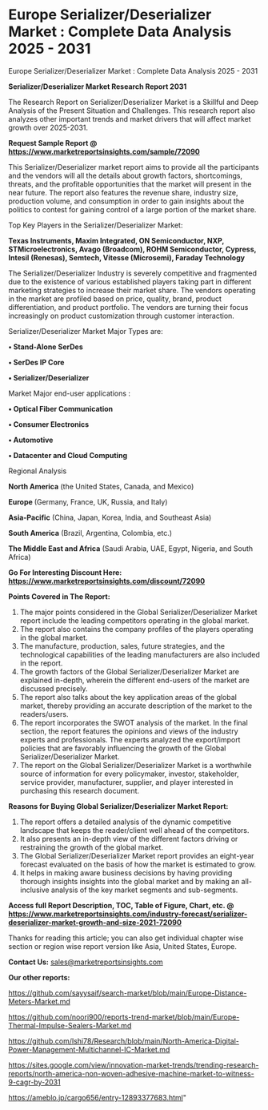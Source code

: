 # Europe Serializer/Deserializer Market : Complete Data Analysis 2025 - 2031
Europe Serializer/Deserializer Market : Complete Data Analysis 2025 - 2031

<strong>Serializer/Deserializer Market Research Report 2031</strong>

The Research Report on Serializer/Deserializer Market is a Skillful and Deep Analysis of the Present Situation and Challenges. This research report also analyzes other important trends and market drivers that will affect market growth over 2025-2031.

<strong>Request Sample Report @ <a href=https://www.marketreportsinsights.com/sample/72090>https://www.marketreportsinsights.com/sample/72090</a></strong>

This Serializer/Deserializer market report aims to provide all the participants and the vendors will all the details about growth factors, shortcomings, threats, and the profitable opportunities that the market will present in the near future. The report also features the revenue share, industry size, production volume, and consumption in order to gain insights about the politics to contest for gaining control of a large portion of the market share.

Top Key Players in the Serializer/Deserializer Market:

<strong>Texas Instruments, Maxim Integrated, ON Semiconductor, NXP, STMicroelectronics, Avago (Broadcom), ROHM Semiconductor, Cypress, Intesil (Renesas), Semtech, Vitesse (Microsemi), Faraday Technology</strong>

The Serializer/Deserializer Industry is severely competitive and fragmented due to the existence of various established players taking part in different marketing strategies to increase their market share. The vendors operating in the market are profiled based on price, quality, brand, product differentiation, and product portfolio. The vendors are turning their focus increasingly on product customization through customer interaction.

Serializer/Deserializer Market Major Types are:

<strong>• Stand-Alone SerDes

• SerDes IP Core

• Serializer/Deserializer</strong>

Market Major end-user applications :

<strong>• Optical Fiber Communication

• Consumer Electronics

• Automotive

• Datacenter and Cloud Computing</strong>

Regional Analysis

</u><strong><b>North America</b></strong> (the United States, Canada, and Mexico)

<strong><b>Europe </b></strong>(Germany, France, UK, Russia, and Italy)

<strong><b>Asia-Pacific</b></strong> (China, Japan, Korea, India, and Southeast Asia)

<strong><b>South America</b></strong> (Brazil, Argentina, Colombia, etc.)

<strong><b>The Middle East and Africa</b></strong> (Saudi Arabia, UAE, Egypt, Nigeria, and South Africa)

<strong>Go For Interesting Discount Here: <a href=https://www.marketreportsinsights.com/discount/72090>https://www.marketreportsinsights.com/discount/72090</a></strong>

<strong>Points Covered in The Report:</strong>
<ol>
  <li>The major points considered in the Global Serializer/Deserializer Market report include the leading competitors operating in the global market.</li>
  <li>The report also contains the company profiles of the players operating in the global market.</li>
  <li>The manufacture, production, sales, future strategies, and the technological capabilities of the leading manufacturers are also included in the report.</li>
  <li>The growth factors of the Global Serializer/Deserializer Market are explained in-depth, wherein the different end-users of the market are discussed precisely.</li>
  <li>The report also talks about the key application areas of the global market, thereby providing an accurate description of the market to the readers/users.</li>
  <li>The report incorporates the SWOT analysis of the market. In the final section, the report features the opinions and views of the industry experts and professionals. The experts analyzed the export/import policies that are favorably influencing the growth of the Global Serializer/Deserializer Market.</li>
  <li>The report on the Global Serializer/Deserializer Market is a worthwhile source of information for every policymaker, investor, stakeholder, service provider, manufacturer, supplier, and player interested in purchasing this research document.</li>
</ol>
<strong>Reasons for Buying Global Serializer/Deserializer Market Report:</strong>

<ol>
  <li>The report offers a detailed analysis of the dynamic competitive landscape that keeps the reader/client well ahead of the competitors.</li>
  <li>It also presents an in-depth view of the different factors driving or restraining the growth of the global market.</li>
  <li>The Global Serializer/Deserializer Market report provides an eight-year forecast evaluated on the basis of how the market is estimated to grow.</li>
  <li>It helps in making aware business decisions by having providing thorough insights insights into the global market and by making an all-inclusive analysis of the key market segments and sub-segments.</li>
</ol>
<strong>Access full Report Description, TOC, Table of Figure, Chart, etc. @ <a href=https://www.marketreportsinsights.com/industry-forecast/serializer-deserializer-market-growth-and-size-2021-72090>https://www.marketreportsinsights.com/industry-forecast/serializer-deserializer-market-growth-and-size-2021-72090</a></strong>


Thanks for reading this article; you can also get individual chapter wise section or region wise report version like Asia, United States, Europe.

<strong>Contact Us:</strong>
sales@marketreportsinsights.com

<strong>Our other reports:</strong>

<a href=https://github.com/sayysaif/search-market/blob/main/Europe-Distance-Meters-Market.md>https://github.com/sayysaif/search-market/blob/main/Europe-Distance-Meters-Market.md</a>

<a href=https://github.com/noori900/reports-trend-market/blob/main/Europe-Thermal-Impulse-Sealers-Market.md>https://github.com/noori900/reports-trend-market/blob/main/Europe-Thermal-Impulse-Sealers-Market.md</a>

<a href=https://github.com/Ishi78/Research/blob/main/North-America-Digital-Power-Management-Multichannel-IC-Market.md>https://github.com/Ishi78/Research/blob/main/North-America-Digital-Power-Management-Multichannel-IC-Market.md</a>

<a href=https://sites.google.com/view/innovation-market-trends/trending-research-reports/north-america-non-woven-adhesive-machine-market-to-witness-9-cagr-by-2031>https://sites.google.com/view/innovation-market-trends/trending-research-reports/north-america-non-woven-adhesive-machine-market-to-witness-9-cagr-by-2031</a>

<a href=https://ameblo.jp/cargo656/entry-12893377683.html>https://ameblo.jp/cargo656/entry-12893377683.html</a>"
